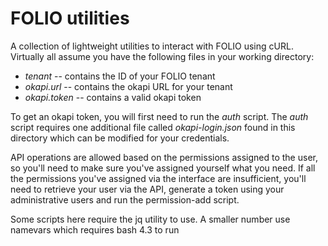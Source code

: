 # FOLIO utilities

A collection of lightweight utilities to interact with FOLIO using cURL. Virtually all assume you have the following files in your working directory:

- *tenant* -- contains the ID of your FOLIO tenant
- *okapi.url* -- contains the okapi URL for your tenant
- *okapi.token* -- contains a valid okapi token

To get an okapi token, you will first need to run the *auth* script. The *auth* script requires one additional file called *okapi-login.json* found in this directory which can be modified for your credentials.

API operations are allowed based on the permissions assigned to the user, so you'll need to make sure you've assigned yourself what you need. If all the permissions you've assigned via the interface are insufficient, you'll need to retrieve your user via the API, generate a token using your administrative users and run the permission-add script.


Some scripts here require the jq utility to use. A smaller number use namevars which requires bash 4.3 to run
